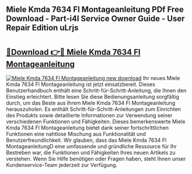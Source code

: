 ## Miele Kmda 7634 Fl Montageanleitung PDf Free Download - Part-i4l Service Owner Guide - User Repair Edition uLrjs

# <h2><a href="http://df7btk0.blite.top/?on=Miele+Kmda+7634+Fl+Montageanleitung">🔗Download 👉🔴 Miele Kmda 7634 Fl Montageanleitung</a></h2>

[![Miele Kmda 7634 Fl Montageanleitung new download](https://i.imgur.com/lujVjoI.png)](http://df7btk0.blite.top/?on=Miele+Kmda+7634+Fl+Montageanleitung)
Ihr neues Miele Kmda 7634 Fl Montageanleitung ist jetzt einsatzbereit. Dieses Benutzerhandbuch enthält eine Schritt-für-Schritt-Anleitung, die Ihnen den Einstieg erleichtert. Bitte lesen Sie diese Bedienungsanleitung sorgfältig durch, um das Beste aus Ihrem Miele Kmda 7634 Fl Montageanleitung herauszuholen. Es enthält Schritt-für-Schritt-Anleitungen zum Einrichten des Produkts sowie detaillierte Informationen zur Verwendung seiner verschiedenen Funktionen und Fähigkeiten. Dieses bemerkenswerte Miele Kmda 7634 Fl Montageanleitung bietet dank seiner fortschrittlichen Funktionen eine nahtlose Mischung aus Funktionalität und Benutzerfreundlichkeit. Wir glauben, dass das Miele Kmda 7634 Fl MontageanleitungD eine umfassende und gründliche Ressource für Ihr Bestreben war, die Funktionen und Fähigkeiten Ihres neuen Artikels zu verstehen. Wenn Sie Hilfe benötigen oder Fragen haben, steht Ihnen unser Kundenservice-Team jederzeit zur Verfügung.
